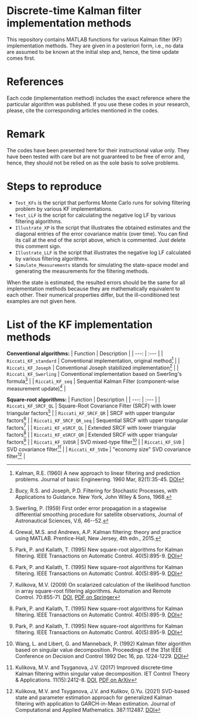 # Discrete-time Kalman filter implementation methods
 
This repository contains MATLAB functions for various Kalman filter (KF) implementation methods. They are given in a posteriori form, i.e., no data are assumed to be known at the initial step and, hence, the time update comes first. 

# References
Each code (implementation method) includes the exact reference where the particular algorithm was published. 
If you use these codes in your research, please, cite the corresponding articles mentioned in the codes.  

# Remark
The codes have been presented here for their instructional value only. They have been tested with care but are not guaranteed to be free of error and, hence, they should not be relied on as the sole basis to solve problems. 

# Steps to reproduce
- `Test_KFs` is the script that performs Monte Carlo runs for solving filtering problem by various KF implementations.
- `Test_LLF` is the script for calculating the negative log LF by various filtering algorithms. 
- `Illustrate_XP` is the script that illustrates the obtained estimates and the diagonal entries of the error covariance matrix (over time). You can find its call at the end of the script above, which is commented. Just delete this comment sign.
- `Illustrate_LLF` is the script that illustrates the negative log LF calculated by various filtering algorithms. 
- `Simulate_Measurements` stands for simulating the state-space model and generating the measurements for the filtering methods.

When the state is estimated, the resulted errors should be the same for all implementation methods because they are mathematically equivalent to each other. Their numerical properties differ, but the ill-conditioned test examples are not given here. 

# List of the KF implementation methods
**Conventional algorithms:**
| Function | Description |
| ---: | :--- |
| `Riccati_KF_standard` | Conventional implementation, original method[^1] |
| `Riccati_KF_Joseph` | Conventional Joseph stabilized implementation[^2] |
| `Riccati_KF_Swerling` | Conventional implementation based on Swerling's formula[^3] |
| `Riccati_KF_seq`      | Sequential Kalman Filter (component-wise measurement update)[^4] |

**Square-root algorithms:** 
| Function | Description |
| ---: | :--- |
| `Riccati_KF_SRCF_QL`   | Square-Root Covariance Filter (SRCF) with lower triangular factors[^5] |
| `Riccati_KF_SRCF_QR`   | SRCF with upper triangular factors[^5] |
| `Riccati_KF_SRCF_QR_seq` | Sequential SRCF with upper triangular factors[^6] |
| `Riccati_KF_eSRCF_QL`  | Extended SRCF with lower triangular factors[^5] |
| `Riccati_KF_eSRCF_QR`  | Extended SRCF with upper triangular factors[^5] |
| `Riccati_KF_SVDSR`     | SVD mixed-type filter[^7] |
| `Riccati_KF_SVD`       | SVD covariance filter[^8]  |
| `Riccati_KF_SVDe`      | "economy size" SVD covariance filter[^9] |

[^1]: Kalman, R.E. (1960) A new approach to linear filtering and prediction problems. Journal of basic Engineering. 1960 Mar, 82(1):35-45. <a href="https://doi.org/10.1115/1.3662552">DOI</a>
[^2]: Bucy, R.S. and Joseph, P.D. Filtering for Stochastic Processes, with Applications to Guidance. New York, John Wiley & Sons, 1968.
[^3]: Swerling, P. (1959) First order error propagation in a stagewise differential smoothing procedure for satellite observations, Journal of Astronautical Sciences, V.6, 46--52. 
[^4]: Grewal, M.S. and Andrews, A.P. Kalman filtering: theory and practice using MATLAB. Prentice-Hall, New Jersey, 4th edn., 2015. 
[^5]: Park, P. and Kailath, T. (1995) New square-root algorithms for Kalman filtering. IEEE Transactions on Automatic Control. 40(5):895-9.  <a href="http://doi.org/10.1109/9.384225">DOI</a> 
[^6]: Kulikova, M.V. (2009) On scalarized calculation of the likelihood function in array square-root filtering algorithms. Automation and Remote Control. 70:855-71. <a href="http://dx.doi.org/10.1134/S0005117909050129">DOI</a>, <a href="https://link.springer.com/content/pdf/10.1134/S0005117909050129.pdf">PDF on Springer</a>  
[^7]: Wang, L. and Libert, G. and Manneback, P. (1992) Kalman filter algorithm based on singular value decomposition. Proceedings of the 31st IEEE Conference on Decision and Control 1992 Dec 16, pp. 1224-1229.  <a href="http://doi.org/10.1109/CDC.1992.371522">DOI</a> 
[^8]: Kulikova, M.V. and Tsyganova, J.V. (2017) Improved discrete‐time Kalman filtering within singular value decomposition. IET Control Theory & Applications. 11(15):2412-8. <a href="http://doi.org/10.1049/iet-cta.2016.1282">DOI</a>, <a href="https://arxiv.org/abs/1611.03686">PDF on ArXiv</a>  
[^9]: Kulikova, M.V. and Tsyganova, J.V. and Kulikov, G.Yu. (2021) SVD-based state and parameter estimation approach for generalized Kalman filtering with application to GARCH-in-Mean estimation. Journal of Computational and Applied Mathematics. 387:112487. <a href="10.1016/j.cam.2019.112487">DOI</a>




